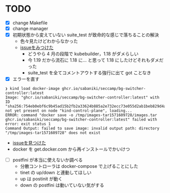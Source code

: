 # TODO
- [x] change Makefile
- [x] change manager
- [x] 初期状態から変えていない suite_test が致命的な感じで落ちることの解決
  - 色々見たけどわからなかった
  - [issueをみつけた](https://github.com/kubernetes-sigs/kubebuilder/issues/2642)
    - どうやら 4 月の段階で kubebuilder，1.18 がダメらしい
    - 今 1.19 だから流石に 1.18 に... と思って 1.18 にしたけどそれもダメだった
    - suite_test を全てコメントアウトする強行に出て got ことなき
- [x] エラーを直す

```
❯ kind load docker-image ghcr.io/sabaniki/seccamp/bg-switcher-controller:latest
Image: "ghcr.io/sabaniki/seccamp/bg-switcher-controller:latest" with ID "sha256:754eb0ebf6c9b45ad15b2fb2a33624b885a2e732ecc73e055d2ab1beb829d4a0" not yet present on node "kind-control-plane", loading...
ERROR: command "docker save -o /tmp/images-tar1571609728/images.tar ghcr.io/sabaniki/seccamp/bg-switcher-controller:latest" failed with error: exit status 1
Command Output: failed to save image: invalid output path: directory "/tmp/images-tar1571609728" does not exist
```

  - [issueを見つけた](https://github.com/kubernetes-sigs/kind/issues/2535)
  - docker を get.docker.com から再インストールでかいけつ

- [ ] postfini が本当に使えないか調べる
  - 分散コントローラは docker-compose で上げることにした
  - tinet の up/down と連動してほしい
  - up は postinit が動く
  - down の postfini は動いていない気がする